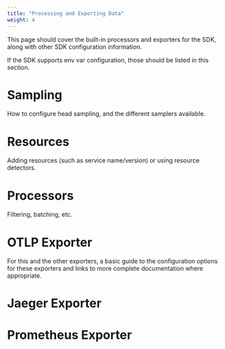```yaml
---
title: "Processing and Exporting Data"
weight: 4
---
```


This page should cover the built-in processors and exporters for the SDK, along with other SDK configuration information.

If the SDK supports env var configuration, those should be listed in this section.

# Sampling

How to configure head sampling, and the different samplers available.

# Resources

Adding resources (such as service name/version) or using resource detectors.

# Processors

Filtering, batching, etc.

# OTLP Exporter

For this and the other exporters, a basic guide to the configuration options for these exporters and links to more complete documentation where appropriate.

# Jaeger Exporter

# Prometheus Exporter
